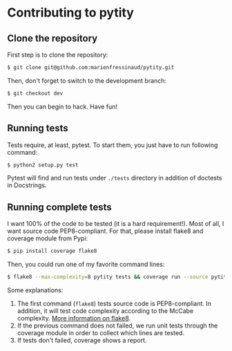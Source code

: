 # Contributing to pytity

## Clone the repository

First step is to clone the repository:

```bash
$ git clone git@github.com:marienfressinaud/pytity.git
```

Then, don't forget to switch to the development branch:

```bash
$ git checkout dev
```

Then you can begin to hack. Have fun!

## Running tests

Tests require, at least, pytest. To start them, you just have to run following command:

```bash
$ python2 setup.py test
```

Pytest will find and run tests under `./tests` directory in addition of doctests in Docstrings.

## Running complete tests

I want 100% of the code to be tested (it is a hard requirement!). Most of all, I want source code PEP8-compliant. For that, please install flake8 and coverage module from Pypi:

```bash
$ pip install coverage flake8
```

Then, you could run one of my favorite command lines:

```bash
$ flake8 --max-complexity=8 pytity tests && coverage run --source pytity setup.py test && coverage report -m
```

Some explanations:

1. The first command (`flake8`) tests source code is PEP8-compliant. In addition, it will test code complexity according to the McCabe complexity. [More information on flake8](https://flake8.readthedocs.org).
2. If the previous command does not failed, we run unit tests through the coverage module in order to collect which lines are tested.
3. If tests don't failed, coverage shows a report.
